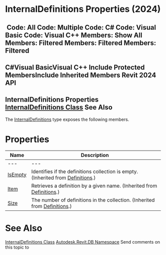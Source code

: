# InternalDefinitions Properties (2024)

﻿
 Code: All Code: Multiple Code: C# Code: Visual Basic Code: Visual C++  Members: Show All Members: Filtered Members: Filtered Members: Filtered   
---  
C#Visual BasicVisual C++
Include Protected MembersInclude Inherited Members
Revit 2024 API  
---  
InternalDefinitions Properties  
[InternalDefinitions Class](a31f60e4-c68a-d98f-4a88-82acad8b568f.md "InternalDefinitions Class") See Also  
---  
The [InternalDefinitions](a31f60e4-c68a-d98f-4a88-82acad8b568f.md "InternalDefinitions Class") type exposes the following members.
# Properties
| Name | Description |
| --- | --- |
| --- | --- | --- |
| [IsEmpty](26c02df4-60cc-6e57-eaa6-96c58044b466.md "IsEmpty Property") | Identifies if the definitions collection is empty. (Inherited from [Definitions](5ff217ff-215d-9d1a-6555-3f45b34a5517.md "Definitions Class").) |
| [Item](74fd98e3-daac-ca79-ab60-df34473077b8.md "Item Property") | Retrieves a definition by a given name. (Inherited from [Definitions](5ff217ff-215d-9d1a-6555-3f45b34a5517.md "Definitions Class").) |
| [Size](f66fd77a-ca45-257b-5b86-821829204eb1.md "Size Property") | The number of definitions in the collection. (Inherited from [Definitions](5ff217ff-215d-9d1a-6555-3f45b34a5517.md "Definitions Class").) |

# See Also
[InternalDefinitions Class](a31f60e4-c68a-d98f-4a88-82acad8b568f.md "InternalDefinitions Class")
[Autodesk.Revit.DB Namespace](87546ba7-461b-c646-cbb1-2cb8f5bff8b2.md "Autodesk.Revit.DB Namespace")
Send comments on this topic to 
